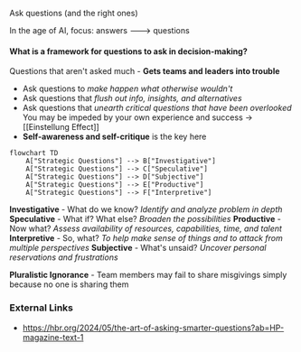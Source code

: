 Ask questions (and the right ones)

In the age of AI, focus: answers ---> questions 

#### What is a framework for questions to ask in decision-making?
Questions that aren't asked much - **Gets teams and leaders into trouble**
* Ask questions to _make happen what otherwise wouldn't_
* Ask questions that _flush out info, insights, and alternatives_
* Ask questions that _unearth critical questions that have been overlooked_
You may be impeded by your own experience and success -> [[Einstellung Effect]]
* **Self-awareness and self-critique** is the key here

```mermaid
flowchart TD
	A["Strategic Questions"] --> B["Investigative"]
	A["Strategic Questions"] --> C["Speculative"]
	A["Strategic Questions"] --> D["Subjective"]
	A["Strategic Questions"] --> E["Productive"]
	A["Strategic Questions"] --> F["Interpretive"]
```

**Investigative** - What do we know? _Identify and analyze problem in depth_
**Speculative** - What if? What else? _Broaden the possibilities_
**Productive** - Now what? _Assess availability of resources, capabilities, time, and talent_
**Interpretive** - So, what? _To help make sense of things and to attack from multiple perspectives_
**Subjective** - What's unsaid? _Uncover personal reservations and frustrations_

**Pluralistic Ignorance** - Team members may fail to share misgivings simply because no one is sharing them

### External Links
- https://hbr.org/2024/05/the-art-of-asking-smarter-questions?ab=HP-magazine-text-1